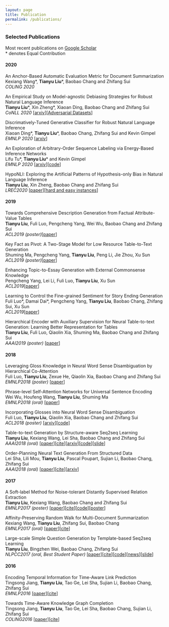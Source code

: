 ```yaml
---
layout: page
title: Publication
permalink: /publications/
---
```



### Selected Publications 
Most recent publications on [Google Scholar](https://scholar.google.com/citations?user=6hHbBwwAAAAJ)
<br>\* denotes Equal Contribution
#### 2020
An Anchor-Based Automatic Evaluation Metric for Document Summarization
<br>Kexiang Wang\*, **Tianyu Liu**\*, Baobao Chang and Zhifang Sui
<br>*COLING 2020*

An Empirical Study on Model-agnostic Debiasing Strategies for Robust Natural Language
Inference
<br>**Tianyu Liu**\*, Xin Zheng\*, Xiaoan Ding, Baobao Chang and Zhifang Sui
<br>*CoNLL 2020* [[arxiv](https://arxiv.org/abs/2010.03777)][[Adversarial Datasets](https://github.com/tyliupku/nli-debiasing-datasets)]

Discrimatively-Tuned Generative Classifier for Robust Natural Language Inference
<br>Xiaoan Ding\*, **Tianyu Liu**\*, Baobao Chang, Zhifang Sui and Kevin Gimpel
<br>*EMNLP 2020* [[arxiv](https://arxiv.org/abs/2010.03760)]

An Exploration of Arbitrary-Order Sequence Labeling via Energy-Based Inference Networks
<br>Lifu Tu\*, **Tianyu Liu**\* and Kevin Gimpel
<br>*EMNLP 2020* [[arxiv](https://arxiv.org/abs/2010.02789)][[code](https://github.com/tyliupku/Arbitrary-Order-Infnet)]

HypoNLI: Exploring the Artificial Patterns of Hypothesis-only Bias in Natural Language Inference
<br>**Tianyu Liu**, Xin Zheng, Baobao Chang and Zhifang Sui
<br>*LREC2020* [[paper](https://arxiv.org/pdf/2003.02756.pdf)][[hard and easy instances](https://github.com/tyliupku/tyliupku.github.io/blob/master/paper/LREC20_hypoNLI.zip)]

#### 2019
Towards Comprehensive Description Generation from Factual Attribute-Value Tables
<br>**Tianyu Liu**, Fuli Luo, Pengcheng Yang, Wei Wu, Baobao Chang and Zhifang Sui
<br>*ACL2019 (poster)*[[paper](https://www.aclweb.org/anthology/P19-1600.pdf)]

Key Fact as Pivot: A Two-Stage Model for Low Resource Table-to-Text Generation
<br>Shuming Ma, Pengcheng Yang, **Tianyu Liu**, Peng Li, Jie Zhou, Xu Sun
<br>*ACL2019 (poster)*[[paper](https://arxiv.org/pdf/1908.03067.pdf)]

Enhancing Topic-to-Essay Generation with External Commonsense Knowledge
<br>Pengcheng Yang, Lei Li, Fuli Luo, **Tianyu Liu**, Xu Sun
<br>*ACL2019*[[paper](https://www.aclweb.org/anthology/P19-1193/)]

Learning to Control the Fine-grained Sentiment for Story Ending Generation
<br>Fuli Luo\*, Damai Dai\*, Pengcheng Yang, **Tianyu Liu**, Baobao Chang, Zhifang Sui, Xu Sun
<br>*ACL2019*[[paper](https://www.aclweb.org/anthology/P19-1603/)]

Hierarchical Encoder with Auxiliary Supervision for Neural Table-to-text Generation: Learning Better Representation for Tables
<br>**Tianyu Liu**, Fuli Luo, Qiaolin Xia, Shuming Ma, Baobao Chang and Zhifang Sui
<br>*AAAI2019 (poster)* [[paper](https://www.aaai.org/Papers/AAAI/2019/AAAI-LiuT.3205.pdf)]

#### 2018
Leveraging Gloss Knowledge in Neural Word Sense Disambiguation by Hierarchical Co-Attention
<br>Fuli Luo, **Tianyu Liu**, Zexue He, Qiaolin Xia, Baobao Chang and Zhifang Sui
<br>*EMNLP2018 (poster)* [[paper](http://aclweb.org/anthology/D18-1170)]

Phrase-level Self-Attention Networks for Universal Sentence Encoding
<br>Wei Wu, Houfeng Wang, **Tianyu Liu**, Shuming Ma
<br>*EMNLP2018 (oral)* [[paper](http://aclweb.org/anthology/D18-1408)]

Incorporating Glosses into Neural Word Sense Disambiguation
<br>Fuli Luo, **Tianyu Liu**, Qiaolin Xia, Baobao Chang and Zhifang Sui
<br>*ACL2018 (poster)* [[arxiv](https://arxiv.org/abs/1805.08028)][[code]](https://github.com/jimiyulu/WSD_MemNN)

Table-to-text Generation by Structure-aware Seq2seq Learning
<br>**Tianyu Liu**, Kexiang Wang, Lei Sha, Baobao Chang and Zhifang Sui
<br>*AAAI2018 (oral)* [[paper](/papers/aaai2018_liu.pdf)][[cite](http://dblp.org/rec/bibtex/journals/corr/abs-1711-09724)][[arxiv](https://arxiv.org/abs/1711.09724)][[code](https://github.com/tyliupku/wiki2bio)][[slide](/papers/AAAI-18-ppt.pdf)]

Order-Planning Neural Text Generation From Structured Data
<br>Lei Sha, Lili Mou, **Tianyu Liu**, Pascal Poupart, Sujian Li, Baobao Chang, Zhifang Sui
<br>*AAAI2018 (oral)* [[paper](/papers/aaai2018_sha.pdf)][[cite](http://dblp.org/rec/bibtex/journals/corr/abs-1709-00155)][[arxiv](https://arxiv.org/abs/1709.00155)]

#### 2017
A Soft-label Method for Noise-tolerant Distantly Supervised Relation Extraction
<br>**Tianyu Liu**, Kexiang Wang, Baobao Chang and Zhifang Sui
<br>*EMNLP2017 (poster)* [[paper](/papers/emnlp2017_liu.pdf)][[cite](http://dblp.org/rec/bibtex/conf/emnlp/LiuWCS17)][[code](https://github.com/tyliupku/soft-label-RE)][[poster](/papers/EMNLP-17-poster.pdf)]

Affinity-Preserving Random Walk for Multi-Document Summarization
<br>Kexiang Wang, **Tianyu Liu**, Zhifang Sui, Baobao Chang
<br>*EMNLP2017 (oral)* [[paper](/papers/emnlp2017_wang.pdf)][[cite](http://dblp.org/rec/bibtex/conf/emnlp/WangLSC17)]

Large-scale Simple Question Generation by Template-based Seq2seq Learning
<br>**Tianyu Liu**, Bingzhen Wei, Baobao Chang, Zhifang Sui
<br>*NLPCC2017 (oral, Best Student Paper)* [[paper](/papers/nlpcc2017_liu.pdf)][[cite](http://dblp.org/rec/bibtex/conf/nlpcc/LiuWCS17)][[code](https://github.com/tyliupku/ChineseQG)][[news](http://www.sohu.com/a/203906825_498158)][[slide](/papers/NLPCC-17-ppt.pdf)]


#### 2016
Encoding Temporal Information for Time-Aware Link Prediction
<br>Tingsong Jiang, **Tianyu Liu**, Tao Ge, Lei Sha, Sujian Li, Baobao Chang, Zhifang Sui
<br>*EMNLP2016* [[paper](/papers/emnlp2016_jiang.pdf)][[cite](http://dblp.org/rec/bibtex/conf/emnlp/JiangLGSLCS16)]

Towards Time-Aware Knowledge Graph Completion
<br>Tingsong Jiang, **Tianyu Liu**, Tao Ge, Lei Sha, Baobao Chang, Sujian Li, Zhifang Sui
<br>*COLING2016* [[paper](/papers/coling2016_jiang.pdf)][[cite](http://dblp.org/rec/bibtex/conf/coling/JiangLGSCLS16)]

